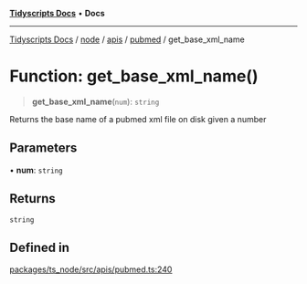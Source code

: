 [**Tidyscripts Docs**](../../../../../../../README.md) • **Docs**

***

[Tidyscripts Docs](../../../../../../../globals.md) / [node](../../../../../README.md) / [apis](../../../README.md) / [pubmed](../README.md) / get\_base\_xml\_name

# Function: get\_base\_xml\_name()

> **get\_base\_xml\_name**(`num`): `string`

Returns the base name of a pubmed xml file on disk given a number

## Parameters

• **num**: `string`

## Returns

`string`

## Defined in

[packages/ts\_node/src/apis/pubmed.ts:240](https://github.com/sheunaluko/tidyscripts/blob/master/packages/ts_node/src/apis/pubmed.ts#L240)
